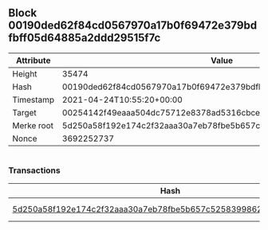 ## Block 00190ded62f84cd0567970a17b0f69472e379bdfbff05d64885a2ddd29515f7c

Attribute | Value
--- | ---
Height | 35474
Hash | 00190ded62f84cd0567970a17b0f69472e379bdfbff05d64885a2ddd29515f7c
Timestamp | 2021-04-24T10:55:20+00:00
Target | 00254142f49eaaa504dc75712e8378ad5316cbcead634704b3734b6271167cc4
Merke root | 5d250a58f192e174c2f32aaa30a7eb78fbe5b657c5258399862750273081ea60
Nonce | 3692252737

```

```

### Transactions

Hash | Amount
--- | ---
[5d250a58f192e174c2f32aaa30a7eb78fbe5b657c5258399862750273081ea60](5d250a58f192e174c2f32aaa30a7eb78fbe5b657c5258399862750273081ea60.md) | 10.00000000 SKEPTI 
